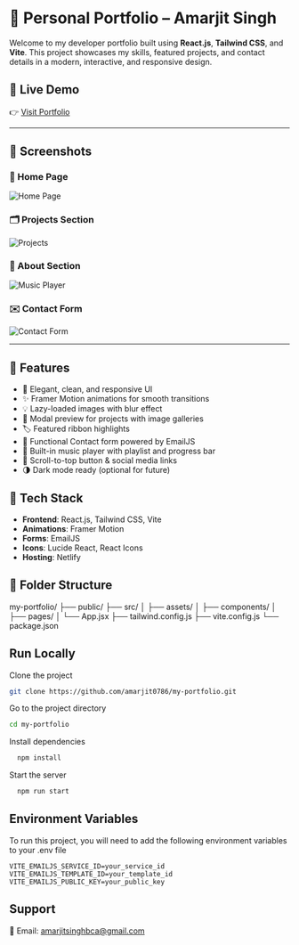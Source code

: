 # 💼 Personal Portfolio – Amarjit Singh

Welcome to my developer portfolio built using **React.js**, **Tailwind CSS**, and **Vite**. This project showcases my skills, featured projects, and contact details in a modern, interactive, and responsive design.

## 🚀 Live Demo

👉 [Visit Portfolio](https://amarjit-portfolio.netlify.app)

---

## 📸 Screenshots

### 🔻 Home Page  
![Home Page](./assets/screenshots/homepage.png)

### 🗂️ Projects Section  
![Projects](./assets/screenshots/projects.png)

### 🎵 About Section  
![Music Player](./assets/screenshots/about.png)

### ✉️ Contact Form  
![Contact Form](./assets/screenshots/contact.png)

---

## 📸 Features

- 🎨 Elegant, clean, and responsive UI
- ✨ Framer Motion animations for smooth transitions
- 💡 Lazy-loaded images with blur effect
- 🎥 Modal preview for projects with image galleries
- 🏷️ Featured ribbon highlights
- 📧 Functional Contact form powered by EmailJS
- 🎵 Built-in music player with playlist and progress bar
- 📜 Scroll-to-top button & social media links
- 🌗 Dark mode ready (optional for future)

## 🧰 Tech Stack

- **Frontend**: React.js, Tailwind CSS, Vite
- **Animations**: Framer Motion
- **Forms**: EmailJS
- **Icons**: Lucide React, React Icons
- **Hosting**: Netlify

## 📁 Folder Structure

my-portfolio/
├── public/
├── src/
│ ├── assets/
│ ├── components/
│ ├── pages/
│ └── App.jsx
├── tailwind.config.js
├── vite.config.js
└── package.json    



## Run Locally

Clone the project

```bash
git clone https://github.com/amarjit0786/my-portfolio.git
```

Go to the project directory

```bash
cd my-portfolio
```

Install dependencies

```bash
  npm install
```

Start the server

```bash
  npm run start
```


## Environment Variables

To run this project, you will need to add the following environment variables to your .env file

`VITE_EMAILJS_SERVICE_ID=your_service_id`
`VITE_EMAILJS_TEMPLATE_ID=your_template_id`
`VITE_EMAILJS_PUBLIC_KEY=your_public_key`



## Support

📧 Email: amarjitsinghbca@gmail.com


